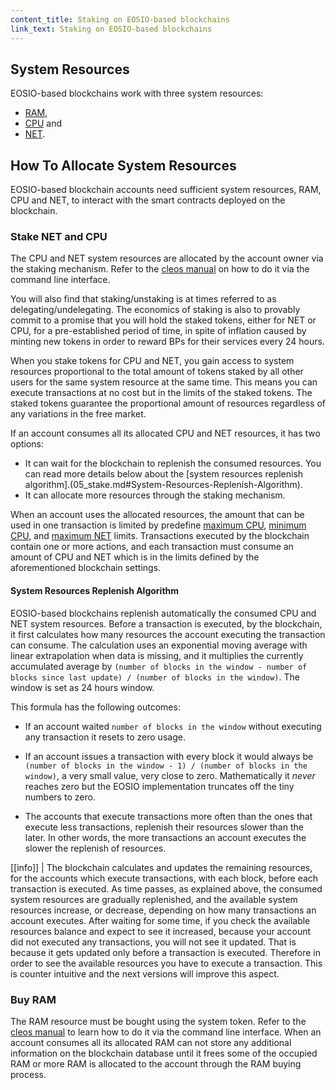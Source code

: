 ```yaml
---
content_title: Staking on EOSIO-based blockchains
link_text: Staking on EOSIO-based blockchains
---
```


## System Resources

EOSIO-based blockchains work with three system resources:

* [RAM](02_ram.md),
* [CPU](03_cpu.md) and
* [NET](04_net.md).

## How To Allocate System Resources

EOSIO-based blockchain accounts need sufficient system resources, RAM, CPU and NET, to interact with the smart contracts deployed on the blockchain.

### Stake NET and CPU

The CPU and NET system resources are allocated by the account owner via the staking mechanism. Refer to the [cleos manual](https://developers.eos.io/manuals/eos/v2.0/cleos/how-to-guides/how-to-stake-resource) on how to do it via the command line interface.

You will also find that staking/unstaking is at times referred to as delegating/undelegating. The economics of staking is also to provably commit to a promise that you will hold the staked tokens, either for NET or CPU, for a pre-established period of time, in spite of inflation caused by minting new tokens in order to reward BPs for their services every 24 hours.

When you stake tokens for CPU and NET, you gain access to system resources proportional to the total amount of tokens staked by all other users for the same system resource at the same time. This means you can execute transactions at no cost but in the limits of the staked tokens. The staked tokens guarantee the proportional amount of resources regardless of any variations in the free market.

If an account consumes all its allocated CPU and NET resources, it has two options:

* It can wait for the blockchain to replenish the consumed resources. You can read more details below about the [system resources replenish algorithm].(05_stake.md#System-Resources-Replenish-Algorithm).
* It can allocate more resources through the staking mechanism.

When an account uses the allocated resources, the amount that can be used in one transaction is limited by predefine [maximum CPU](https://developers.eos.io/manuals/eosio.cdt/latest/structeosio_1_1blockchain__parameters#variable-max_transaction_cpu_usage), [minimum CPU](https://developers.eos.io/manuals/eosio.cdt/latest/structeosio_1_1blockchain__parameters#variable-min_transaction_cpu_usage), and [maximum NET](https://developers.eos.io/manuals/eosio.cdt/latest/structeosio_1_1blockchain__parameters#variable-max_transaction_net_usage) limits. Transactions executed by the blockchain contain one or more actions, and each transaction must consume an amount of CPU and NET which is in the limits defined by the aforementioned blockchain settings.

#### System Resources Replenish Algorithm

EOSIO-based blockchains replenish automatically the consumed CPU and NET system resources. Before a transaction is executed, by the blockchain, it first calculates how many resources the account executing the transaction can consume. The calculation uses an exponential moving average with linear extrapolation when data is missing, and it multiplies the currently accumulated average by `(number of blocks in the window - number of blocks since last update) / (number of blocks in the window)`. The window is set as 24 hours window.

This formula has the following outcomes:

* If an account waited `number of blocks in the window` without executing any transaction it resets to zero usage.

* If an account issues a transaction with every block it would always be `(number of blocks in the window - 1) / (number of blocks in the window)`, a very small value, very close to zero. Mathematically it _never_ reaches zero but the EOSIO implementation truncates off the tiny numbers to zero.

* The accounts that execute transactions more often than the ones that execute less transactions, replenish their resources slower than the later. In other words, the more transactions an account executes the slower the replenish of resources.

[[info]]
| The blockchain calculates and updates the remaining resources, for the accounts which execute transactions, with each block, before each transaction is executed. As time passes, as explained above, the consumed system resources are gradually replenished, and the available system resources increase, or decrease, depending on how many transactions an account executes. After waiting for some time, if you check the available resources balance and expect to see it increased, because your account did not executed any transactions, you will not see it updated. That is because it gets updated only before a transaction is executed. Therefore in order to see the available resources you have to execute a transaction. This is counter intuitive and the next versions will improve this aspect.

### Buy RAM

The RAM resource must be bought using the system token. Refer to the [cleos manual](https://developers.eos.io/manuals/eos/v2.0/cleos/how-to-guides/how-to-buy-ram) to learn how to do it via the command line interface. When an account consumes all its allocated RAM can not store any additional information on the blockchain database until it frees some of the occupied RAM or more RAM is allocated to the account through the RAM buying process.
